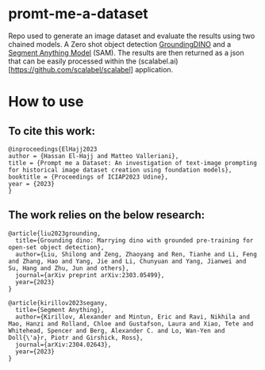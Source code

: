 # promt-me-a-dataset
Repo used to generate an image dataset and evaluate the results using two chained models. A Zero shot object detection [GroundingDINO](https://github.com/IDEA-Research/GroundingDINO) and a [Segment Anything Model](https://github.com/facebookresearch/segment-anything) (SAM). The results are then returned as a json that can be easily processed within the (scalabel.ai)[https://github.com/scalabel/scalabel] application. 

# How to use






## To cite this work:

```
@inproceedings{ElHajj2023
author = {Hassan El-Hajj and Matteo Valleriani},
title = {Prompt me a Dataset: An investigation of text-image prompting for historical image dataset creation using foundation models},
booktitle = {Proceedings of ICIAP2023 Udine},
year = {2023}
}
```


## The work relies on the below research:
```
@article{liu2023grounding,
  title={Grounding dino: Marrying dino with grounded pre-training for open-set object detection},
  author={Liu, Shilong and Zeng, Zhaoyang and Ren, Tianhe and Li, Feng and Zhang, Hao and Yang, Jie and Li, Chunyuan and Yang, Jianwei and Su, Hang and Zhu, Jun and others},
  journal={arXiv preprint arXiv:2303.05499},
  year={2023}
}
```

```
@article{kirillov2023segany,
  title={Segment Anything},
  author={Kirillov, Alexander and Mintun, Eric and Ravi, Nikhila and Mao, Hanzi and Rolland, Chloe and Gustafson, Laura and Xiao, Tete and Whitehead, Spencer and Berg, Alexander C. and Lo, Wan-Yen and Doll{\'a}r, Piotr and Girshick, Ross},
  journal={arXiv:2304.02643},
  year={2023}
}
```